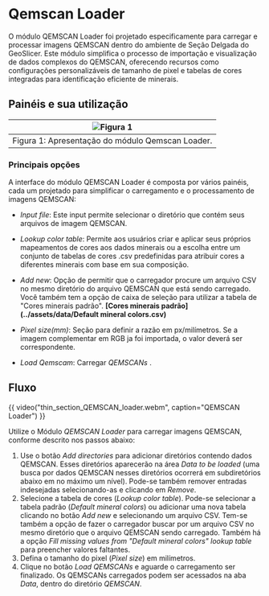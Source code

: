 # Qemscan Loader

O módulo QEMSCAN Loader foi projetado especificamente para carregar e processar imagens QEMSCAN dentro do ambiente de Seção Delgada do GeoSlicer. Este módulo simplifica o processo de importação e visualização de dados complexos do QEMSCAN, oferecendo recursos como configurações personalizáveis de tamanho de pixel e tabelas de cores integradas para identificação eficiente de minerais.

## Painéis e sua utilização

| ![Figura 1](../assets/images/thin_section/modulos/qemscan_loader/interface.png) |
|:-----------------------------------------------:|
| Figura 1: Apresentação do módulo Qemscan Loader. |

### Principais opções
A interface do módulo QEMSCAN Loader é composta por vários painéis, cada um projetado para simplificar o carregamento e o processamento de imagens QEMSCAN:

 - _Input file_: Este input permite selecionar o diretório que contém seus arquivos de imagem QEMSCAN.

 - _Lookup color table_: Permite aos usuários criar e aplicar seus próprios mapeamentos de cores aos dados minerais ou a escolha entre um conjunto de tabelas de cores .csv predefinidas para atribuir cores a diferentes minerais com base em sua composição.

 - _Add new_: Opção de permitir que o carregador procure um arquivo CSV no mesmo diretório do arquivo QEMSCAN que está sendo carregado. Você também tem a opção de caixa de seleção para utilizar a tabela de "Cores minerais padrão". **[Cores minerais padrão](../assets/data/Default mineral colors.csv)**

 - _Pixel size(mm)_: Seção para definir a razão em px/milímetros. Se a imagem complementar em RGB ja foi importada, o valor deverá ser correspondente.

 - _Load Qemscam_: Carregar _QEMSCANs_ .


## Fluxo

{{ video("thin_section_QEMSCAN_loader.webm", caption="QEMSCAN Loader") }}

Utilize o Módulo *QEMSCAN Loader* para carregar imagens QEMSCAN, conforme descrito nos passos abaixo:

1.  Use o botão *Add directories* para adicionar diretórios contendo dados QEMSCAN. Esses diretórios aparecerão na área *Data to be loaded* (uma busca por dados QEMSCAN nesses diretórios ocorrerá em subdiretórios abaixo em no máximo um nível). Pode-se também remover entradas indesejadas selecionando-as e clicando em *Remove*.
2.  Selecione a tabela de cores (*Lookup color table*). Pode-se selecionar a tabela padrão (*Default mineral colors*) ou adicionar uma nova tabela clicando no botão *Add new* e selecionando um arquivo CSV. Tem-se também a opção de fazer o carregador buscar por um arquivo CSV no mesmo diretório que o arquivo QEMSCAN sendo carregado. Também há a opção *Fill missing values from "Default mineral colors" lookup table* para preencher valores faltantes.
3.  Defina o tamanho do pixel (*Pixel size*) em milímetros.
4.  Clique no botão *Load QEMSCANs* e aguarde o carregamento ser finalizado. Os QEMSCANs carregados podem ser acessados na aba *Data*, dentro do diretório *QEMSCAN*.
